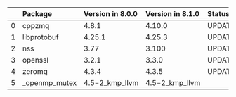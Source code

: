 <!-- markdown-link-check-disable -->

|    | Package       | Version in 8.0.0   | Version in 8.1.0   | Status   |
|---:|:--------------|:-------------------|:-------------------|:---------|
|  0 | cppzmq        | 4.8.1              | 4.10.0             | UPDATED  |
|  1 | libprotobuf   | 4.25.1             | 4.25.3             | UPDATED  |
|  2 | nss           | 3.77               | 3.100              | UPDATED  |
|  3 | openssl       | 3.2.1              | 3.3.0              | UPDATED  |
|  4 | zeromq        | 4.3.4              | 4.3.5              | UPDATED  |
|  5 | _openmp_mutex | 4.5=2_kmp_llvm     | 4.5=2_kmp_llvm     |          |